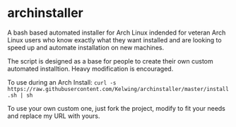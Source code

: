 archinstaller
=============

A bash based automated installer for Arch Linux indended for veteran Arch Linux users who know exactly what they want installed and are looking to speed up and automate installation on new machines.

The script is designed as a base for people to create their own custom automated installtion. Heavy modification is encouraged.

To use during an Arch Install: `curl -s https://raw.githubusercontent.com/Kelwing/archinstaller/master/install.sh | sh`

To use your own custom one, just fork the project, modify to fit your needs and replace my URL with yours.
